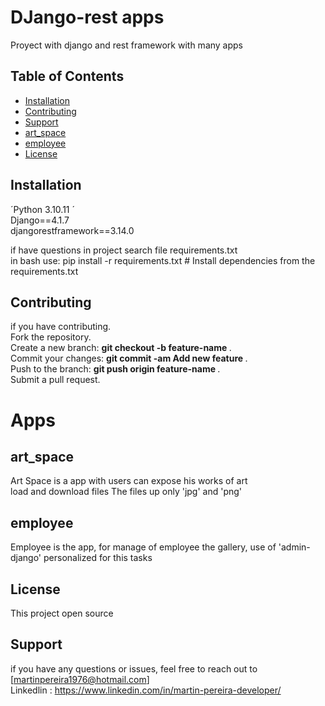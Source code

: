 #  DJango-rest apps 
Proyect with django and rest framework
with many apps 

## Table of Contents

- [Installation](#installation)
- [Contributing](#contributing)
- [Support](#support)
- [art_space](#art_space)
- [employee](#employee)
- [License](#license)


## Installation
´Python 3.10.11 ´
<br>
Django==4.1.7
<br>
djangorestframework==3.14.0
<br>

if have questions in project search
file requirements.txt 
<br>
in bash use:
pip install -r requirements.txt  # Install dependencies from the requirements.txt

## Contributing
if you have contributing.
<br> 
Fork the repository. 
<br>
Create a new branch: <b> git checkout -b feature-name </b>.
<br>
Commit your changes: <b> git commit -am  Add new feature </b>.
<br>
Push to the branch:  <b> git push origin feature-name </b>.
<br>
Submit a pull request.

# Apps 

## art_space
Art Space is a app with users can expose his works of art 
<br>
load and download files 
The files up only 'jpg' and 'png'

## employee 
Employee is the app, for manage of employee the gallery, use of 'admin-django' personalized
for this tasks 

## License

This project open source

## Support
if you have any questions or issues, feel free to reach out to [martinpereira1976@hotmail.com]
<br>
Linkedlin : https://www.linkedin.com/in/martin-pereira-developer/



  
